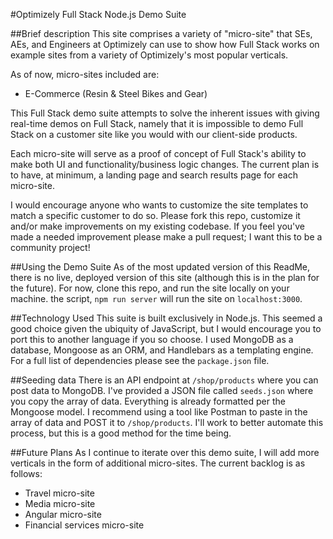 #Optimizely Full Stack Node.js Demo Suite

##Brief description
This site comprises a variety of "micro-site" that SEs, AEs, and Engineers at Optimizely can use to show how Full Stack works on example sites from a variety of Optimizely's most popular verticals.

As of now, micro-sites included are:
* E-Commerce (Resin & Steel Bikes and Gear)

This Full Stack demo suite attempts to solve the inherent issues with giving real-time demos on Full Stack, namely that it is impossible to demo Full Stack on a customer site like you would with our client-side products.

Each micro-site will serve as a proof of concept of Full Stack's ability to make both UI and functionality/business logic changes.  The current plan is to have, at minimum, a landing page and search results page for each micro-site.

I would encourage anyone who wants to customize the site templates to match a specific customer to do so.  Please fork this repo, customize it and/or make improvements on my existing codebase. If you feel you've made a needed improvement please make a pull request; I want this to be a community project!


##Using the Demo Suite
As of the most updated version of this ReadMe, there is no live, deployed version of this site (although this is in the plan for the future). For now, clone this repo, and run the site locally on your machine. the script, ```npm run server``` will run the site on ```localhost:3000```.

##Technology Used
This suite is built exclusively in Node.js.  This seemed a good choice given the ubiquity of JavaScript, but I would encourage you to port this to another language if you so choose.  I used MongoDB as a database, Mongoose as an ORM, and Handlebars as a templating engine.  For a full list of dependencies please see the ```package.json``` file.

##Seeding data
There is an API endpoint at ```/shop/products``` where you can post data to MongoDB. I've provided a JSON file called ```seeds.json``` where you copy the array of data.  Everything is already formatted per the Mongoose model. I recommend using a tool like Postman to paste in the array of data and POST it to ```/shop/products```. I'll work to better automate this process, but this is a good method for the time being.

##Future Plans
As I continue to iterate over this demo suite, I will add more verticals in the form of additional micro-sites.  The current backlog is as follows:
* Travel micro-site
* Media micro-site
* Angular micro-site
* Financial services micro-site
